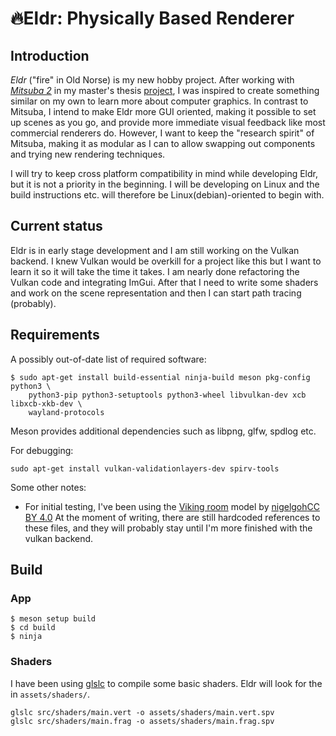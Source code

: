 # 🔥Eldr: Physically Based Renderer
## Introduction
_Eldr_ ("fire" in Old Norse) is my new hobby project. After working with
[_Mitsuba 2_](https://github.com/mitsuba-renderer/mitsuba2) in my master's
thesis [project](https://github.com/nwjnilsson/PPG-quadtree-reconstruction),
I was inspired to create something similar on my own to learn more about
computer graphics. In contrast to Mitsuba, I intend to make Eldr more GUI
oriented, making it possible to set up scenes as you go, and provide more
immediate visual feedback like most commercial renderers do. However, I want to
keep the "research spirit" of Mitsuba, making it as modular as I can to allow
swapping out components and trying new rendering techniques.

I will try to keep cross platform compatibility in mind while developing Eldr,
but it is not a priority in the beginning. I will be developing on Linux and the
build instructions etc. will therefore be Linux(debian)-oriented to begin with.

## Current status
Eldr is in early stage development and I am still working on the Vulkan backend.
I knew Vulkan would be overkill for a project like this but I want to learn it
so it will take the time it takes. I am nearly done refactoring the Vulkan code
and integrating ImGui. After that I need to write some shaders and work on the
scene representation and then I can start path tracing (probably).

## Requirements
A possibly out-of-date list of required software:
```
$ sudo apt-get install build-essential ninja-build meson pkg-config python3 \
    python3-pip python3-setuptools python3-wheel libvulkan-dev xcb libxcb-xkb-dev \
    wayland-protocols
```
Meson provides additional dependencies such as libpng, glfw, spdlog etc.

For debugging:
```
sudo apt-get install vulkan-validationlayers-dev spirv-tools
```

Some other notes:
- For initial testing, I've been using the [Viking room](https://sketchfab.com/3d-models/viking-room-a49f1b8e4f5c4ecf9e1fe7d81915ad38)
model by [nigelgoh](https://sketchfab.com/nigelgoh)[CC BY 4.0](https://web.archive.org/web/20200428202538/https://sketchfab.com/3d-models/viking-room-a49f1b8e4f5c4ecf9e1fe7d81915ad38)
At the moment of writing, there are still hardcoded references to these files,
and they will probably stay until I'm more finished with the vulkan backend.

## Build
### App
```
$ meson setup build
$ cd build
$ ninja
```
### Shaders
I have been using [glslc](https://github.com/google/shaderc) to compile some
basic shaders. Eldr will look for the in `assets/shaders/`.
```
glslc src/shaders/main.vert -o assets/shaders/main.vert.spv
glslc src/shaders/main.frag -o assets/shaders/main.frag.spv
```
